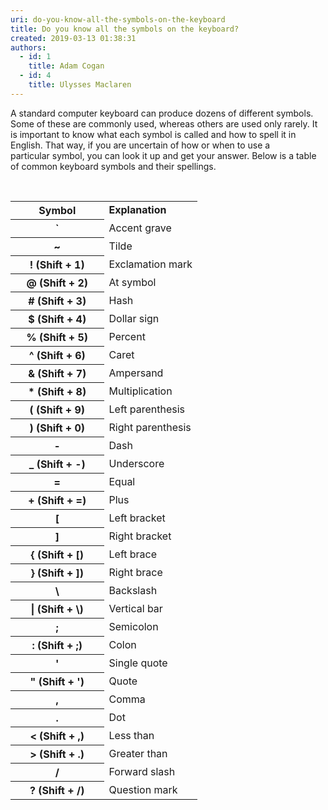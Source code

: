 ```yaml
---
uri: do-you-know-all-the-symbols-on-the-keyboard
title: Do you know all the symbols on the keyboard?
created: 2019-03-13 01:38:31
authors:
  - id: 1
    title: Adam Cogan
  - id: 4
    title: Ulysses Maclaren
---
```





<span class='intro'> ​A standard computer keyboard can produce dozens of different symbols. Some of these are commonly used, whereas others are used only rarely. It is important to know what each symbol is called and how to spell it in English. That way, if you are uncertain of how or when to use a particular&#160;symbol, you can look it up and get your answer. Below is a table of common keyboard&#160;symbols and their spellings.&#160;​<br> </span>

<p>​<br></p><table cellspacing="0" width="100%" class="ssw15-rteTable-default"><tbody><tr class="ssw15-rteTableEvenRow-default"><th class="ssw15-rteTableFirstCol-default" rowspan="1" colspan="1" style="width&#58;50%;">Symbol<br></th><td class="ssw15-rteTableOddCol-default" style="width&#58;50%;"><strong>Explanation</strong><br></td></tr><tr class="ssw15-rteTableOddRow-default"><th class="ssw15-rteTableFirstCol-default" rowspan="1" colspan="1">`<br></th><td class="ssw15-rteTableOddCol-default">Accent grave</td></tr><tr class="ssw15-rteTableEvenRow-default"><th class="ssw15-rteTableFirstCol-default" rowspan="1" colspan="1">~<br></th><td class="ssw15-rteTableOddCol-default">Tilde<br></td></tr><tr class="ssw15-rteTableOddRow-default"><th class="ssw15-rteTableFirstCol-default" rowspan="1" colspan="1">! (Shift&#160;+ 1)<br></th><td class="ssw15-rteTableOddCol-default">Exclamation mark<br></td></tr><tr class="ssw15-rteTableEvenRow-default"><th class="ssw15-rteTableFirstCol-default" rowspan="1" colspan="1">@ (Shift + 2)<br></th><td class="ssw15-rteTableOddCol-default">At symbol<br></td></tr><tr class="ssw15-rteTableOddRow-default"><th class="ssw15-rteTableFirstCol-default" rowspan="1" colspan="1"># (Shift + 3)</th><td class="ssw15-rteTableOddCol-default">Hash<br></td></tr><tr class="ssw15-rteTableEvenRow-default"><th class="ssw15-rteTableFirstCol-default" rowspan="1" colspan="1">$ (Shift + 4)<br></th><td class="ssw15-rteTableOddCol-default">Dollar sign</td></tr><tr class="ssw15-rteTableOddRow-default"><th class="ssw15-rteTableFirstCol-default" rowspan="1" colspan="1">% (Shift + 5) <br></th><td class="ssw15-rteTableOddCol-default">Percent</td></tr><tr class="ssw15-rteTableEvenRow-default"><th class="ssw15-rteTableFirstCol-default" rowspan="1" colspan="1">^ (Shift + 6)<br></th><td class="ssw15-rteTableOddCol-default">Caret</td></tr><tr class="ssw15-rteTableOddRow-default"><th class="ssw15-rteTableFirstCol-default" rowspan="1" colspan="1">&amp; (Shift + 7)<br></th><td class="ssw15-rteTableOddCol-default">Ampersand</td></tr><tr class="ssw15-rteTableEvenRow-default"><th class="ssw15-rteTableFirstCol-default" rowspan="1" colspan="1">* (Shift + 8)<br></th><td class="ssw15-rteTableOddCol-default">Multiplication</td></tr><tr class="ssw15-rteTableOddRow-default"><th class="ssw15-rteTableFirstCol-default" rowspan="1" colspan="1">( (Shift + 9)<br></th><td class="ssw15-rteTableOddCol-default">Left parenthesis<br></td></tr><tr class="ssw15-rteTableEvenRow-default"><th class="ssw15-rteTableFirstCol-default" rowspan="1" colspan="1">) (Shift + 0)<br></th><td class="ssw15-rteTableOddCol-default">Right parenthesis<br></td></tr><tr class="ssw15-rteTableOddRow-default"><th class="ssw15-rteTableFirstCol-default" rowspan="1" colspan="1">-<br></th><td class="ssw15-rteTableOddCol-default">Dash<br></td></tr><tr class="ssw15-rteTableEvenRow-default"><th class="ssw15-rteTableFirstCol-default" rowspan="1" colspan="1">_ (Shift + -)<br></th><td class="ssw15-rteTableOddCol-default">Underscore</td></tr><tr class="ssw15-rteTableOddRow-default"><th class="ssw15-rteTableFirstCol-default" rowspan="1" colspan="1">=<br></th><td class="ssw15-rteTableOddCol-default">Equal</td></tr><tr class="ssw15-rteTableEvenRow-default"><th class="ssw15-rteTableFirstCol-default" rowspan="1" colspan="1">+ (Shift + =)<br></th><td class="ssw15-rteTableOddCol-default">Plus</td></tr><tr class="ssw15-rteTableOddRow-default"><th class="ssw15-rteTableFirstCol-default" rowspan="1" colspan="1">[<br></th><td class="ssw15-rteTableOddCol-default">Left bracket<br></td></tr><tr class="ssw15-rteTableEvenRow-default"><th class="ssw15-rteTableFirstCol-default" rowspan="1" colspan="1">]<br></th><td class="ssw15-rteTableOddCol-default">Right bracket&#160;<br></td></tr><tr class="ssw15-rteTableOddRow-default"><th class="ssw15-rteTableFirstCol-default" rowspan="1" colspan="1">&#123; (Shift + [)<br></th><td class="ssw15-rteTableOddCol-default">Left brace</td></tr><tr class="ssw15-rteTableEvenRow-default"><th class="ssw15-rteTableFirstCol-default" rowspan="1" colspan="1">&#125; (Shift + ])<br></th><td class="ssw15-rteTableOddCol-default">Right brace</td></tr><tr class="ssw15-rteTableOddRow-default"><th class="ssw15-rteTableFirstCol-default" rowspan="1" colspan="1">\<br></th><td class="ssw15-rteTableOddCol-default">Backslash<br></td></tr><tr class="ssw15-rteTableEvenRow-default"><th class="ssw15-rteTableFirstCol-default" rowspan="1" colspan="1">| (Shift + \) <br></th><td class="ssw15-rteTableOddCol-default">Vertical bar <br></td></tr><tr class="ssw15-rteTableOddRow-default"><th class="ssw15-rteTableFirstCol-default" rowspan="1" colspan="1">;<br></th><td class="ssw15-rteTableOddCol-default">Semicolon</td></tr><tr class="ssw15-rteTableEvenRow-default"><th class="ssw15-rteTableFirstCol-default" rowspan="1" colspan="1">&#58; (Shift + ;)<br></th><td class="ssw15-rteTableOddCol-default">Colon <br></td></tr><tr class="ssw15-rteTableOddRow-default"><th class="ssw15-rteTableFirstCol-default" rowspan="1" colspan="1">'<br></th><td class="ssw15-rteTableOddCol-default">Single quote</td></tr><tr class="ssw15-rteTableEvenRow-default"><th class="ssw15-rteTableFirstCol-default" rowspan="1" colspan="1">&quot; (Shift + ')<br></th><td class="ssw15-rteTableOddCol-default">Quote</td></tr><tr class="ssw15-rteTableOddRow-default"><th class="ssw15-rteTableFirstCol-default" rowspan="1" colspan="1">,<br></th><td class="ssw15-rteTableOddCol-default">Comma</td></tr><tr class="ssw15-rteTableEvenRow-default"><th class="ssw15-rteTableFirstCol-default" rowspan="1" colspan="1">.<br></th><td class="ssw15-rteTableOddCol-default">Dot <br></td></tr><tr class="ssw15-rteTableOddRow-default"><th class="ssw15-rteTableFirstCol-default" rowspan="1" colspan="1">&lt; (Shift + ,)<br></th><td class="ssw15-rteTableOddCol-default">Less than<br></td></tr><tr class="ssw15-rteTableEvenRow-default"><th class="ssw15-rteTableFirstCol-default" rowspan="1" colspan="1">&gt; (Shift + .)<br></th><td class="ssw15-rteTableOddCol-default">Greater than<br></td></tr><tr class="ssw15-rteTableOddRow-default"><th class="ssw15-rteTableFirstCol-default" rowspan="1" colspan="1">/<br></th><td class="ssw15-rteTableOddCol-default">Forward slash</td></tr><tr class="ssw15-rteTableEvenRow-default"><th class="ssw15-rteTableFirstCol-default" rowspan="1" colspan="1">? (Shift + /)<br></th><td class="ssw15-rteTableOddCol-default">Question mark</td></tr></tbody></table><p><br><br></p>


